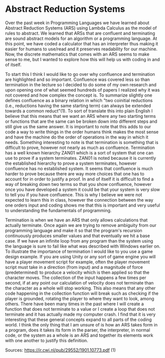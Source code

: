 # Abstract Reduction Systems

Over the past week in Programming Languages we have learned about Abstract Reduction Systems (ARS) using Lambda Calculus as the model of rules to abstract. We learned that 
ARSs that are confluent and terminating are sound abstract models for an algorithm or a programming language. At this point, we have coded a calculator that has an interpreter 
thus making it easier for humans to use/read and it preserves readability for our machine. Now, the discrete mathematics that comes with an ARS seems to make sense to me, but 
I wanted to explore how this will help us with coding in and of itself. 

To start this I think I would like to go over why confluence and termination are highlighted and so important. Confluence was covered less so than termination in the lecture
so I decided to do some of my own research and upon opening one of what seemed hundreds of papers I realized why it was not covered and how complex the concept is. To summarize
slightly one defines confluence as a binary relation in which "two coinitial reductions (i.e., reductions having the same starting term) can always be extended towards a common 
reduct"(1). To sort of translate this into plain English I believe that this means that we want an ARS where any two starting terms or functions that are the same can be broken 
down into different steps and still give us the same answer. It is important to note that this adds to our code a way to write things in the order humans think
makes the most sense and have the machine do the order of operations in the way in which it needs. Something interesting to note is that termination is something that is difficult
to prove, however not nearly as much as confluence. Termination has a well known hierarchy ZAN01 which is a sort of system that one can use to prove if a system terminates. 
ZAN01 is noted because it is currently the established hierarchy to prove a system terminates, however confluence has no established system. It seems that confluence is much harder
to prove because there are way more choices that one has to account for in order to justify a proof. In and of itself it is difficult to find a way of breaking down two terms 
so that you show confluence, however once you have developed a system it could be that your system is very slow to tell you if you have confluence. This is why I believe we were
not expected to learn this in class, however the connection between the way one orders input and coding shows me that this is important and very useful to understanding the 
fundamentals of programming. 

Termination is when we have an ARS that only allows calculations that actually terminate. Once again we are trying to remove ambiguity from our programming language and make it so
that the program's recursion continuously produces smaller values and that eventually we hit a base case. If we have an infinite loop from any program than the system using the 
language is sure to fail like what was described with Windows earlier on. To illustrate the importance of termination I would like to you use a game design example. If you 
are using Unity or any sort of game engine you will have a player movement script for example, often the player movement script must take in a direction (from input) 
and a magnitude of force (predetermined) to produce a velocity which is then applied so that the character moves. The collection of the input happens a few times per second, if
at any point our calculation of velocity does not terminate than the character as a whole will stop working. This also means that any other code happening in the collection
function will break such as checking if the player is grounded, rotating the player to where they want to look, among others. There have been many times in the past where
I will create a function that does not terminate to a value or I create a loop that does not terminate and it has actually made my computer crash. I find that it is very 
interesting that these general concepts expand to all parts of the coding world. I think the only thing that I am unsure of is how an ARS takes form in a program, does it 
takes its form in the parser, the interpreter, in normal code, or the system as a whole is an ARS and together its elements work with one another to justify this definition.

Sources: https://ir.cwi.nl/pub/29552/1901.10773.pdf (1)
